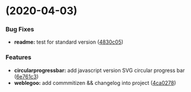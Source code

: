 #  (2020-04-03)


### Bug Fixes

* **readme:** test for standard version ([4830c05](https://github.com/Y-lonelY/webLegoo/commit/4830c05f99994555797a333810485896138a9064))


### Features

* **circularprogressbar:** add javascript version SVG circular progress bar ([6e761c3](https://github.com/Y-lonelY/webLegoo/commit/6e761c3204fa0578fbd468441181b1d17932718b))
* **weblegoo:** add commmitizen && changelog into project ([4ca0278](https://github.com/Y-lonelY/webLegoo/commit/4ca0278312f25f0199d29ec4b1bfa9532ba0c0fc))



